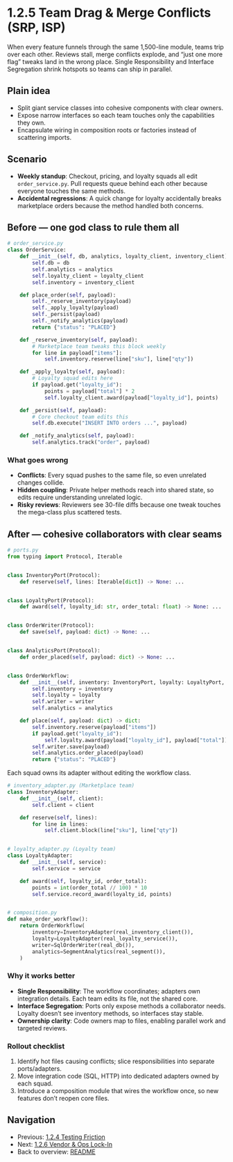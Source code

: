 # 1.2.5 Team Drag & Merge Conflicts (SRP, ISP)

When every feature funnels through the same 1,500-line module, teams trip over each other. Reviews stall, merge conflicts explode, and “just one more flag” tweaks land in the wrong place. Single Responsibility and Interface Segregation shrink hotspots so teams can ship in parallel.

## Plain idea

- Split giant service classes into cohesive components with clear owners.
- Expose narrow interfaces so each team touches only the capabilities they own.
- Encapsulate wiring in composition roots or factories instead of scattering imports.

## Scenario

- **Weekly standup**: Checkout, pricing, and loyalty squads all edit `order_service.py`. Pull requests queue behind each other because everyone touches the same methods.
- **Accidental regressions**: A quick change for loyalty accidentally breaks marketplace orders because the method handled both concerns.

## Before — one god class to rule them all

```python
# order_service.py
class OrderService:
	def __init__(self, db, analytics, loyalty_client, inventory_client):
		self.db = db
		self.analytics = analytics
		self.loyalty_client = loyalty_client
		self.inventory = inventory_client

	def place_order(self, payload):
		self._reserve_inventory(payload)
		self._apply_loyalty(payload)
		self._persist(payload)
		self._notify_analytics(payload)
		return {"status": "PLACED"}

	def _reserve_inventory(self, payload):
		# Marketplace team tweaks this block weekly
		for line in payload["items"]:
			self.inventory.reserve(line["sku"], line["qty"])

	def _apply_loyalty(self, payload):
		# Loyalty squad edits here
		if payload.get("loyalty_id"):
			points = payload["total"] * 2
			self.loyalty_client.award(payload["loyalty_id"], points)

	def _persist(self, payload):
		# Core checkout team edits this
		self.db.execute("INSERT INTO orders ...", payload)

	def _notify_analytics(self, payload):
		self.analytics.track("order", payload)
```

### What goes wrong

- **Conflicts**: Every squad pushes to the same file, so even unrelated changes collide.
- **Hidden coupling**: Private helper methods reach into shared state, so edits require understanding unrelated logic.
- **Risky reviews**: Reviewers see 30-file diffs because one tweak touches the mega-class plus scattered tests.

## After — cohesive collaborators with clear seams

```python
# ports.py
from typing import Protocol, Iterable


class InventoryPort(Protocol):
	def reserve(self, lines: Iterable[dict]) -> None: ...


class LoyaltyPort(Protocol):
	def award(self, loyalty_id: str, order_total: float) -> None: ...


class OrderWriter(Protocol):
	def save(self, payload: dict) -> None: ...


class AnalyticsPort(Protocol):
	def order_placed(self, payload: dict) -> None: ...


class OrderWorkflow:
	def __init__(self, inventory: InventoryPort, loyalty: LoyaltyPort, writer: OrderWriter, analytics: AnalyticsPort):
		self.inventory = inventory
		self.loyalty = loyalty
		self.writer = writer
		self.analytics = analytics

	def place(self, payload: dict) -> dict:
		self.inventory.reserve(payload["items"])
		if payload.get("loyalty_id"):
			self.loyalty.award(payload["loyalty_id"], payload["total"])
		self.writer.save(payload)
		self.analytics.order_placed(payload)
		return {"status": "PLACED"}
```

Each squad owns its adapter without editing the workflow class.

```python
# inventory_adapter.py (Marketplace team)
class InventoryAdapter:
	def __init__(self, client):
		self.client = client

	def reserve(self, lines):
		for line in lines:
			self.client.block(line["sku"], line["qty"])


# loyalty_adapter.py (Loyalty team)
class LoyaltyAdapter:
	def __init__(self, service):
		self.service = service

	def award(self, loyalty_id, order_total):
		points = int(order_total // 100) * 10
		self.service.record_award(loyalty_id, points)


# composition.py
def make_order_workflow():
	return OrderWorkflow(
		inventory=InventoryAdapter(real_inventory_client()),
		loyalty=LoyaltyAdapter(real_loyalty_service()),
		writer=SqlOrderWriter(real_db()),
		analytics=SegmentAnalytics(real_segment()),
	)
```

### Why it works better

- **Single Responsibility**: The workflow coordinates; adapters own integration details. Each team edits its file, not the shared core.
- **Interface Segregation**: Ports only expose methods a collaborator needs. Loyalty doesn’t see inventory methods, so interfaces stay stable.
- **Ownership clarity**: Code owners map to files, enabling parallel work and targeted reviews.

### Rollout checklist

1. Identify hot files causing conflicts; slice responsibilities into separate ports/adapters.
2. Move integration code (SQL, HTTP) into dedicated adapters owned by each squad.
3. Introduce a composition module that wires the workflow once, so new features don’t reopen core files.

## Navigation

- Previous: [1.2.4 Testing Friction](./Testing_Friction.md)
- Next: [1.2.6 Vendor & Ops Lock-In](./Vendor_Tech_Lock_In_And_Ops_Risk.md)
- Back to overview: [README](./README.md)
